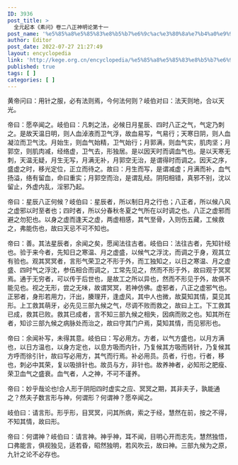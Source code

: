 ```yaml
---
ID: 3936
post_title: >
  全元起本《素问》卷二八正神明论第十一
post_name: '%e5%85%a8%e5%85%83%e8%b5%b7%e6%9c%ac%e3%80%8a%e7%b4%a0%e9%97%ae%e3%80%8b%e5%8d%b7%e4%ba%8c%e5%85%ab%e6%ad%a3%e7%a5%9e%e6%98%8e%e8%ae%ba%e7%ac%ac%e5%8d%81%e4%b8%80'
author: Editor
post_date: 2022-07-27 21:27:49
layout: encyclopedia
link: 'http://kege.org.cn/encyclopedia/%e5%85%a8%e5%85%83%e8%b5%b7%e6%9c%ac%e3%80%8a%e7%b4%a0%e9%97%ae%e3%80%8b%e5%8d%b7%e4%ba%8c%e5%85%ab%e6%ad%a3%e7%a5%9e%e6%98%8e%e8%ae%ba%e7%ac%ac%e5%8d%81%e4%b8%80'
published: true
tags: [ ]
categories: [ ]
---
```

黄帝问曰：用针之服，必有法则焉，今何法何则？岐伯对曰：法天则地，合以天光。

帝曰：愿卒闻之。岐伯曰：凡刺之法，必候日月星辰、四时八正之气，气定乃刺之。是故天温日明，则人血淖液而卫气浮，故血易写，气易行；天寒日阴，则人血凝泣而卫气沈。月始生，则血气始精，卫气始行；月郭满，则血气实，肌肉坚；月郭空，则肌肉减，经络虚，卫气去，形独居。是以因天时而调血气也。是以天寒无刺，天温无疑，月生无写，月满无补，月郭空无治，是谓得时而调之。因天之序，盛虚之时，移光定位，正立而待之。故曰：月生而写，是谓减虚；月满而补，血气扬溢，络有留血，命曰重实；月郭空而治，是谓乱经。阴阳相错，真邪不别，沈以留止，外虚内乱，淫邪乃起。

帝曰：星辰八正何候？岐伯曰：星辰者，所以制日月之行也；八正者，所以候八风之虚邪以时至者也；四时者，所以分春秋冬夏之气所在以时调之也。八正之虚邪而避之勿犯也。以身之虚而逢天之虚，两虚相感，其气至骨，入则伤五藏，工候救之，弗能伤也，故曰天忌不可不知也。

帝曰：善。其法星辰者，余闻之矣，愿闻法往古者。岐伯曰：法往古者，先知针经也。验于来今者，先知日之寒温、月之虚盛，以候气之浮沈，而调之于身，观其立有验也。观其冥冥者，言形气荣卫之不形于外，而工独知之，以日之寒温、月之虚盛、四时气之浮沈，参伍相合而调之，工常先见之，然而不形于外，故曰观于冥冥焉。通于无穷者，可以传于后世也，是故工之所以异也，然而不形见于外，故俱不能见也。视之无形，尝之无味，故谓冥冥，若神仿佛。虚邪者，八正之虚邪气也。正邪者，身形若用力，汗出，腠理开，逢虚风，其中人也微，故莫知其情，莫见其形。上工救其萌牙，必先见三部九候之气，尽调不败而救之，故曰上工。下工救其已成，救其已败。救其已成者，言不知三部九候之相失，因病而败之也。知其所在者，知诊三部九候之病脉处而治之，故曰守其门户焉，莫知其情，而见邪形也。

帝曰：余闻补写，未得其意。岐伯曰：写必用方。方者，以气方盛也，以月方满也，以日方温也，以身方定也，以息方吸而内针，乃复候其方吸而转针，乃复候其方呼而徐引针，故曰写必用方，其气而行焉。补必用员。员者，行也，行者，移也，刺必中其荣，复以吸排针也。故员与方，非针也。故养神者，必知形之肥瘦、荣卫血气之盛衰。血气者，人之神，不可不谨养。

帝曰：妙乎哉论也!合人形于阴阳四时虚实之应、冥冥之期，其非夫子，孰能通之？然夫子数言形与神，何谓形？何谓神？愿卒闻之。

岐伯曰：请言形。形乎形，目冥冥，问其所病，索之于经，慧然在前，按之不得，不知其情，故曰形。

帝曰：何谓神？岐伯曰：请言神。神乎神，耳不闻，目明心开而志先，慧然独悟，口弗能言，俱视独见，适若昏，昭然独明，若风吹云，故曰神。三部九候为之原，九针之论不必存也。